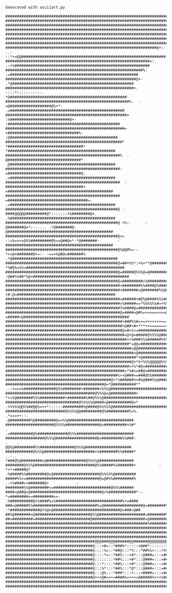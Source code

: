     Generated with asciiart.py

    ######################################################################################################################################################
    ######################################################################################################################################################
    ######################################################################################################################################################
    ######################################################################################################################################################
    ######################################################################################################################################################
    ######################################################################################################################################################
    ######################################################################################################################################################
    ##################################################################@+:-.      ..--:*+=@@###############################################################
    ###############################################################=:.                     .:+%###########################################################
    ############################################################%:                              :=########################################################
    #########################################################@+-                                  .*@#####################################################
    ########################################################+.   -:::*::::-------.                   *@###################################################
    ######################################################%.  -=@##################@%+*-              .=##################################################
    #####################################################=  :%##########################@+-             :#################################################
    ####################################################=  +###############################%-            :@###############################################
    ###################################################*  *#################################*             *###############################################
    ##################################################%  -@################################*              .@##############################################
    ##################################################:  =################################@.              .=##############################################
    ##################################################  -##################################+               =##############################################
    ##################################################  =###################################=.            .=##############################################
    #################################################@ -####@@@@@#########@*:::::::+%########@+.          .%##############################################
    #################################################@ +%:.      -@#######@=*:--.... .*@#######@-          @##############################################
    #################################################@+= -:=%==+=@%%#########@%==@##@=*-*@#######-        -###############################################
    #################################################@%@@#%=-- *+=@+#######@+=:- -==+%@#@=#######%       .*@##############################################
    #################################################@=##+%%*:+%=**@########%%=+===%@#@=++=#######:   *%#@%=%%=###########################################
    #################################################@=#####@%%%@=@##############@@@##############: :@##%%##*%@=##########################################
    #################################################@=#########=%################################=+##%%####*=#+##########################################
    ##################################################+########%%####@%##############################@=*:*=#*%@=##########################################
    ##################################################+#######=@#######%%@#==#########################=+.-+#:@=###########################################
    ##################################################=######+#@%@####%%%###*=#######################%%#+*@@==@###########################################
    ##################################################=%#####==*%%%%%%#=+%%%@#+######################=%+=@@==%############################################
    ##################################################%%####@=################@=###################=####=%%=%#############################################
    ##################################################@=####=@#%=+=====+==@####@=#################%-=#####=@##############################################
    ###################################################+###%%#=+=+++++++==++%###@=###############@++@%%%%%################################################
    ###################################################+@##+#+***++=======+++*%##%%##############=*%######################################################
    ###################################################@=#=%+=###############@=*=#=#############=@:#######################################################
    ####################################################=@+@=#####@%%%%@########%@=##@########@=#%+#######################################################
    #####################################################++%###%%%######%%%#@%=@##@%%#######%=@##*@#######################################################
    ######################################################*=@@=############=@@=%%%@######%%%####@*########################################################
    #######################################################=@@##############%%##@%%##@%%%#######=%########################################################
    ########################################################=@####################@%%@##########*@########################################################
    #########################################################*+@###############@%%@#############:@########################################################
    #######################################################@+*%*%%%@@@@@%%%%%%%#################*%=#######################################################
    ######################################################=+%*#@=##############################@=#*%######################################################
    ####################################################=*%#==##@=############################@=##+@=@####################################################
    #################################################%++@###==###@%%########################%%@###+##@=@##################################################
    ##############################################@+*%######%+#%@###%%@###################%%######+####@%%@###############################################
    ###########################################@=*@##########**  .-:+===%##############@%%########+#######=%%%@###########################################
    #######################################@%%%@=@###########+         -*+=%@#######%%%###########+########%##@%%%@#######################################
    ################################@%%%%%@####=@##########@=*            .+%%%%@@%%##@@%=++*::::::#########%@####@%%%%%@#################################
    ##########################@%%%%@@#########@%##########%=%.              .*===++:-.            .@#########%@#########@==%%@############################
    #####################@%%%%###############@=##########=%#*                .                    .=##########@%#############@%%%#########################
    #################@%%%@##################@=#########%%###:                .    .               -@@%@#########%%###############@%%%@####################
    ############@%%%@######################=%########%%#####*               ..-..                 *###@%@#########=@#################@%%%%@###############
    ########@%%%@##########################@%%#####%%#######+          -*+*+#####@*              .%#####%%#########@=@####################@%%%%%@#########
    #####%%+=################################@=@#%%#########%     .:+%####=+#######@+            -########%%@########==#########################@%%%######
    ####=@##@=@###############################@+%############*--*=########==#########==-        .%##########@+%####%=%#############################%+=####
    ###=@#####%%############################%=@#################@=########%%########@%##@+:.   -*#############@+%@=@#############################@=###=@##
    ##%@#######=@########################@%%@####################=########%%########%@#######%+#+###############@+%#############################@=#####=##
    ##=#########=########################@#######################=@#################%@##########%#################@%############################=@#####@##
    ##############################################################%#################@###########%#########################################################
    ############################################################################################@#########################################################
    ######################################################################################################################################################
    ######################################################################################################################################################
    #######################################@@@###@@@######@@######@@@@@@@@@#######@@@@@########@@@@@#####@@@@@############################################
    ######################################@:::+#=::*###%*:::::+@##*:::::::*######+:::::::+####=:::::%###+:::::::+@########################################
    ######################################@::::%=::*##@:::*%:::*##%%+:::+%%######+:::=%:::=###*::*::+###+:::==:::+########################################
    ######################################@::::*=::*##%:::+#*:::@###=:::=########+:::+=:::%##@:::=:::###+:::%%:::+########################################
    ######################################@::::::::*##%:::+#*:::@###=:::=########+:::::::+###%::*@*::%##+:::%%:::+########################################
    ######################################@:::*::::*##%:::+#*:::@###=:::=########+:::=%:::+##+::+#+::+##+:::%%:::+########################################
    ######################################@:::%*:::*##%:::*@*:::@###=:::=########+:::=@:::*##::::::::*##+:::%%:::+########################################
    ######################################@:::@%:::*###*:::+:::+####=:::=########+:::**:::+#%:::+%=:::%#+:::**:::=########################################
    ######################################@+++@#=++=####%=+++=@#####%+++%########%+++++++=##%+++%#@+++%#=++++++=%#########################################
    ######################################################################################################################################################
    ######################################################################################################################################################
